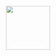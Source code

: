  <div>
  <a href="https://github.com/igorpaiva">
  <img height="120em" src="https://github-readme-stats.vercel.app/api/top-langs/?username=igorpaiva&layout=compact&langs_count=7"/> 
</div>
